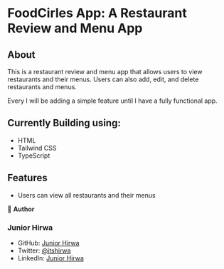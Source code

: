 # FoodCirles App: A Restaurant Review and Menu App

## About
This is a restaurant review and menu app that allows users to view restaurants and their menus. Users can also add, edit, and delete restaurants and menus.

Every I will be adding a simple feature until I have a fully functional app.

## Currently Building using:

- HTML
- Tailwind CSS
- TypeScript

## Features

- Users can view all restaurants and their menus

👤 **Author**

### Junior Hirwa
- GitHub: [Junior Hirwa](https://github.com/HIRWA13)
- Twitter: [@itshirwa](https://twitter.com/itshirwa)
- LinkedIn: [Junior Hirwa](https://linkedin.com/in/hirwajr)








